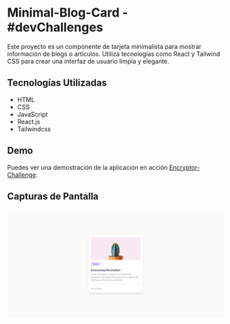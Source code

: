 # Minimal-Blog-Card - #devChallenges

Este proyecto es un componente de tarjeta minimalista para mostrar información de blogs o artículos. Utiliza tecnologías como React y Tailwind CSS para crear una interfaz de usuario limpia y elegante.

## Tecnologías Utilizadas

- HTML
- CSS
- JavaScript
- React.js
- Tailwindcss

## Demo

Puedes ver una demostración de la aplicación en acción [Encryptor-Challenge](https://ibrahim-003.github.io/encryption-challenge/).

## Capturas de Pantalla

![Presentacion desktop](./src/assets/desktop.png)
